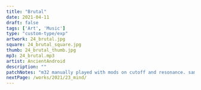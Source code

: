 ```yaml
---
title: "Brutal"
date: 2021-04-11
draft: false
tags: ['Art', 'Music']
type: "custom-type/exp"
artwork: 24_brutal.jpg
square: 24_brutal_square.jpg
thumb: 24_brutal_thumb.jpg
mp3: 24_brutal.mp3
artist: AncientAndroid
description: ""
patchNotes: "m32 manually played with mods on cutoff and resonance. sample recorded from phone. going into clouds."
nextPage: /works/2021/23_mind/
---
```

